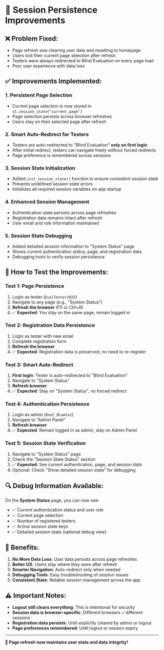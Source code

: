 # 🔄 Session Persistence Improvements

## ❌ **Problem Fixed:**
- Page refresh was clearing user data and resetting to homepage
- Users lost their current page selection after refresh
- Testers were always redirected to Blind Evaluation on every page load
- Poor user experience with data loss

## ✅ **Improvements Implemented:**

### 1. **Persistent Page Selection**
- Current page selection is now stored in `st.session_state["current_page"]`
- Page selection persists across browser refreshes
- Users stay on their selected page after refresh

### 2. **Smart Auto-Redirect for Testers**
- Testers are auto-redirected to "Blind Evaluation" **only on first login**
- After initial redirect, testers can navigate freely without forced redirects
- Page preference is remembered across sessions

### 3. **Session State Initialization**
- Added `init_session_state()` function to ensure consistent session state
- Prevents undefined session state errors
- Initializes all required session variables on app startup

### 4. **Enhanced Session Management**
- Authentication state persists across page refreshes
- Registration data remains intact after refresh
- User email and role information maintained

### 5. **Session State Debugging**
- Added detailed session information to "System Status" page
- Shows current authentication status, page, and registration data
- Debugging tools to verify session persistence

## 🧪 **How to Test the Improvements:**

### **Test 1: Page Persistence**
1. Login as tester (`EvalTester2025`)
2. Navigate to any page (e.g., "System Status")
3. **Refresh the browser** (F5 or Ctrl+R)
4. ✅ **Expected**: You stay on the same page, remain logged in

### **Test 2: Registration Data Persistence**
1. Login as tester with new email
2. Complete registration form
3. **Refresh the browser**
4. ✅ **Expected**: Registration data is preserved, no need to re-register

### **Test 3: Smart Auto-Redirect**
1. **First login**: Tester is auto-redirected to "Blind Evaluation"
2. Navigate to "System Status" 
3. **Refresh browser**
4. ✅ **Expected**: Stay on "System Status", no forced redirect

### **Test 4: Authentication Persistence**
1. Login as admin (`Root_Blamlez`)
2. Navigate to "Admin Panel"
3. **Refresh browser**
4. ✅ **Expected**: Remain logged in as admin, stay on Admin Panel

### **Test 5: Session State Verification**
1. Navigate to "System Status" page
2. Check the "Session State Status" section
3. ✅ **Expected**: See current authentication, page, and session data
4. Optional: Check "Show detailed session state" for debugging

## 🔍 **Debug Information Available:**

On the **System Status** page, you can now see:
- ✅ Current authentication status and user role
- ✅ Current page selection
- ✅ Number of registered testers
- ✅ Active session state keys
- ✅ Detailed session state (optional debug view)

## 🚀 **Benefits:**

1. **No More Data Loss**: User data persists across page refreshes
2. **Better UX**: Users stay where they were after refresh
3. **Smarter Navigation**: Auto-redirect only when needed
4. **Debugging Tools**: Easy troubleshooting of session issues
5. **Consistent State**: Reliable session management across the app

## ⚠️ **Important Notes:**

- **Logout still clears everything**: This is intentional for security
- **Session data is browser-specific**: Different browsers = different sessions
- **Registration data persists**: Until explicitly cleared by admin or logout
- **Page preferences remembered**: Until logout or session expiry

---

**🎉 Page refresh now maintains user state and data integrity!** 